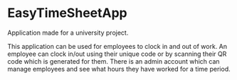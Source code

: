 # EasyTimeSheetApp
Application made for a university project. 

This application can be used for employees to clock in and out of work.
An employee can clock in/out using their unique code or by scanning their QR code which is generated for them.
There is an admin account which can manage employees and see what hours they have worked for a time period.
